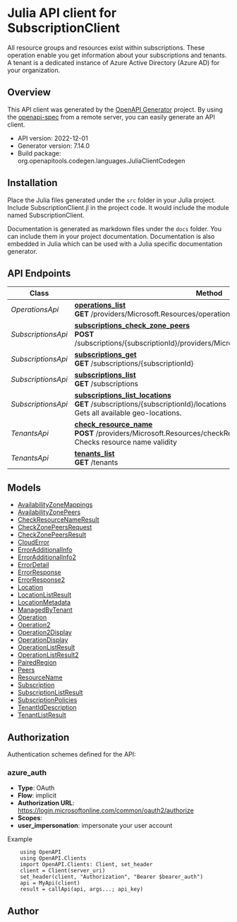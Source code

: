 # Julia API client for SubscriptionClient

All resource groups and resources exist within subscriptions. These operation enable you get information about your subscriptions and tenants. A tenant is a dedicated instance of Azure Active Directory (Azure AD) for your organization.

## Overview
This API client was generated by the [OpenAPI Generator](https://openapi-generator.tech) project.  By using the [openapi-spec](https://openapis.org) from a remote server, you can easily generate an API client.

- API version: 2022-12-01
- Generator version: 7.14.0
- Build package: org.openapitools.codegen.languages.JuliaClientCodegen


## Installation
Place the Julia files generated under the `src` folder in your Julia project. Include SubscriptionClient.jl in the project code.
It would include the module named SubscriptionClient.

Documentation is generated as markdown files under the `docs` folder. You can include them in your project documentation.
Documentation is also embedded in Julia which can be used with a Julia specific documentation generator.

## API Endpoints

Class | Method
------------ | -------------
*OperationsApi* | [**operations_list**](docs/OperationsApi.md#operations_list)<br/>**GET** /providers/Microsoft.Resources/operations<br/>
*SubscriptionsApi* | [**subscriptions_check_zone_peers**](docs/SubscriptionsApi.md#subscriptions_check_zone_peers)<br/>**POST** /subscriptions/{subscriptionId}/providers/Microsoft.Resources/checkZonePeers/<br/>
*SubscriptionsApi* | [**subscriptions_get**](docs/SubscriptionsApi.md#subscriptions_get)<br/>**GET** /subscriptions/{subscriptionId}<br/>
*SubscriptionsApi* | [**subscriptions_list**](docs/SubscriptionsApi.md#subscriptions_list)<br/>**GET** /subscriptions<br/>
*SubscriptionsApi* | [**subscriptions_list_locations**](docs/SubscriptionsApi.md#subscriptions_list_locations)<br/>**GET** /subscriptions/{subscriptionId}/locations<br/>Gets all available geo-locations.
*TenantsApi* | [**check_resource_name**](docs/TenantsApi.md#check_resource_name)<br/>**POST** /providers/Microsoft.Resources/checkResourceName<br/>Checks resource name validity
*TenantsApi* | [**tenants_list**](docs/TenantsApi.md#tenants_list)<br/>**GET** /tenants<br/>


## Models

 - [AvailabilityZoneMappings](docs/AvailabilityZoneMappings.md)
 - [AvailabilityZonePeers](docs/AvailabilityZonePeers.md)
 - [CheckResourceNameResult](docs/CheckResourceNameResult.md)
 - [CheckZonePeersRequest](docs/CheckZonePeersRequest.md)
 - [CheckZonePeersResult](docs/CheckZonePeersResult.md)
 - [CloudError](docs/CloudError.md)
 - [ErrorAdditionalInfo](docs/ErrorAdditionalInfo.md)
 - [ErrorAdditionalInfo2](docs/ErrorAdditionalInfo2.md)
 - [ErrorDetail](docs/ErrorDetail.md)
 - [ErrorResponse](docs/ErrorResponse.md)
 - [ErrorResponse2](docs/ErrorResponse2.md)
 - [Location](docs/Location.md)
 - [LocationListResult](docs/LocationListResult.md)
 - [LocationMetadata](docs/LocationMetadata.md)
 - [ManagedByTenant](docs/ManagedByTenant.md)
 - [Operation](docs/Operation.md)
 - [Operation2](docs/Operation2.md)
 - [Operation2Display](docs/Operation2Display.md)
 - [OperationDisplay](docs/OperationDisplay.md)
 - [OperationListResult](docs/OperationListResult.md)
 - [OperationListResult2](docs/OperationListResult2.md)
 - [PairedRegion](docs/PairedRegion.md)
 - [Peers](docs/Peers.md)
 - [ResourceName](docs/ResourceName.md)
 - [Subscription](docs/Subscription.md)
 - [SubscriptionListResult](docs/SubscriptionListResult.md)
 - [SubscriptionPolicies](docs/SubscriptionPolicies.md)
 - [TenantIdDescription](docs/TenantIdDescription.md)
 - [TenantListResult](docs/TenantListResult.md)


<a id="authorization"></a>
## Authorization

Authentication schemes defined for the API:
<a id="azure_auth"></a>
### azure_auth
- **Type**: OAuth
- **Flow**: implicit
- **Authorization URL**: https://login.microsoftonline.com/common/oauth2/authorize
- **Scopes**: 
 - **user_impersonation**: impersonate your user account

Example
```
    using OpenAPI
    using OpenAPI.Clients
    import OpenAPI.Clients: Client, set_header
    client = Client(server_uri)
    set_header(client, "Authorization", "Bearer $bearer_auth")
    api = MyApi(client)
    result = callApi(api, args...; api_key)
```

## Author



